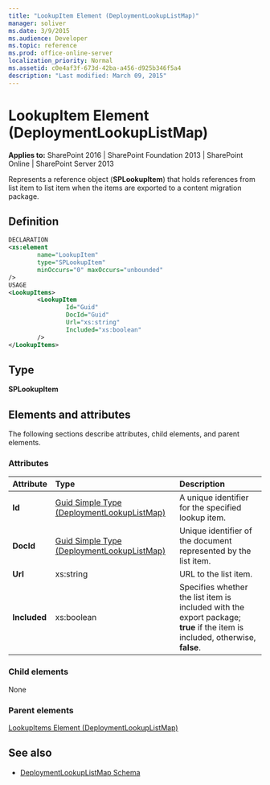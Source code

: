 ```yaml
---
title: "LookupItem Element (DeploymentLookupListMap)"
manager: soliver
ms.date: 3/9/2015
ms.audience: Developer
ms.topic: reference
ms.prod: office-online-server
localization_priority: Normal
ms.assetid: c0e4af3f-673d-42ba-a456-d925b346f5a4
description: "Last modified: March 09, 2015"
---
```


# LookupItem Element (DeploymentLookupListMap)

**Applies to:** SharePoint 2016 | SharePoint Foundation 2013 | SharePoint Online | SharePoint Server 2013
  
Represents a reference object (**SPLookupItem**) that holds references from list item to list item when the items are exported to a content migration package.

## Definition

```XML
DECLARATION
<xs:element 
        name="LookupItem" 
        type="SPLookupItem" 
        minOccurs="0" maxOccurs="unbounded" 
/>
USAGE
<LookupItems>
        <LookupItem
                Id="Guid"
                DocId="Guid"
                Url="xs:string"
                Included="xs:boolean"
        />
</LookupItems>

```

## Type

**SPLookupItem**
  
## Elements and attributes

The following sections describe attributes, child elements, and parent elements.

### Attributes

|**Attribute**|**Type**|**Description**|
|:-----|:-----|:-----|
|**Id** <br/> |[Guid Simple Type (DeploymentLookupListMap)](guid-simple-type-deploymentlookuplistmap.md) <br/> |A unique identifier for the specified lookup item.  <br/> |
|**DocId** <br/> |[Guid Simple Type (DeploymentLookupListMap)](guid-simple-type-deploymentlookuplistmap.md) <br/> |Unique identifier of the document represented by the list item.  <br/> |
|**Url** <br/> |xs:string  <br/> |URL to the list item.  <br/> |
|**Included** <br/> |xs:boolean  <br/> |Specifies whether the list item is included with the export package; **true** if the item is included, otherwise, **false**.  <br/> |
   
### Child elements

None
   
### Parent elements

[LookupItems Element (DeploymentLookupListMap)](lookupitems-element-deploymentlookuplistmap.md)
   
## See also

- [DeploymentLookupListMap Schema](deploymentlookuplistmap-schema.md)

